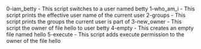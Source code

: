 0-iam_betty - This script switches to a user named betty
1-who_am_i - This script prints the effective user name of the current user
2-groups - This script prints the groups the current user is part of
3-new_owner - This script the owner of file hello to user betty
4-empty - This creates an empty file named hello
5-execute - This script adds execute permission to the owner of the file hello

